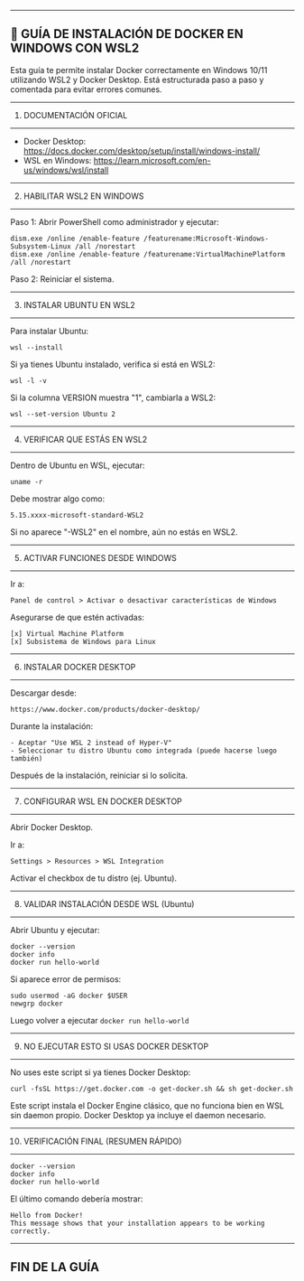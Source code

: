 ------------------------------------------------------------
🐳 GUÍA DE INSTALACIÓN DE DOCKER EN WINDOWS CON WSL2
------------------------------------------------------------

Esta guía te permite instalar Docker correctamente en Windows 10/11 
utilizando WSL2 y Docker Desktop. Está estructurada paso a paso y 
comentada para evitar errores comunes.

------------------------------------------------------------
1. DOCUMENTACIÓN OFICIAL
------------------------------------------------------------

- Docker Desktop: https://docs.docker.com/desktop/setup/install/windows-install/
- WSL en Windows: https://learn.microsoft.com/en-us/windows/wsl/install

------------------------------------------------------------
2. HABILITAR WSL2 EN WINDOWS
------------------------------------------------------------

Paso 1: Abrir PowerShell como administrador y ejecutar:

    dism.exe /online /enable-feature /featurename:Microsoft-Windows-Subsystem-Linux /all /norestart
    dism.exe /online /enable-feature /featurename:VirtualMachinePlatform /all /norestart

Paso 2: Reiniciar el sistema.

------------------------------------------------------------
3. INSTALAR UBUNTU EN WSL2
------------------------------------------------------------

Para instalar Ubuntu:

    wsl --install

Si ya tienes Ubuntu instalado, verifica si está en WSL2:

    wsl -l -v

Si la columna VERSION muestra "1", cambiarla a WSL2:

    wsl --set-version Ubuntu 2

------------------------------------------------------------
4. VERIFICAR QUE ESTÁS EN WSL2
------------------------------------------------------------

Dentro de Ubuntu en WSL, ejecutar:

    uname -r

Debe mostrar algo como:

    5.15.xxxx-microsoft-standard-WSL2

Si no aparece "-WSL2" en el nombre, aún no estás en WSL2.

------------------------------------------------------------
5. ACTIVAR FUNCIONES DESDE WINDOWS
------------------------------------------------------------

Ir a:

    Panel de control > Activar o desactivar características de Windows

Asegurarse de que estén activadas:

    [x] Virtual Machine Platform
    [x] Subsistema de Windows para Linux

------------------------------------------------------------
6. INSTALAR DOCKER DESKTOP
------------------------------------------------------------

Descargar desde:

    https://www.docker.com/products/docker-desktop/

Durante la instalación:

    - Aceptar "Use WSL 2 instead of Hyper-V"
    - Seleccionar tu distro Ubuntu como integrada (puede hacerse luego también)

Después de la instalación, reiniciar si lo solicita.

------------------------------------------------------------
7. CONFIGURAR WSL EN DOCKER DESKTOP
------------------------------------------------------------

Abrir Docker Desktop.

Ir a:

    Settings > Resources > WSL Integration

Activar el checkbox de tu distro (ej. Ubuntu).

------------------------------------------------------------
8. VALIDAR INSTALACIÓN DESDE WSL (Ubuntu)
------------------------------------------------------------

Abrir Ubuntu y ejecutar:

    docker --version
    docker info
    docker run hello-world

Si aparece error de permisos:

    sudo usermod -aG docker $USER
    newgrp docker

Luego volver a ejecutar `docker run hello-world`

------------------------------------------------------------
9. NO EJECUTAR ESTO SI USAS DOCKER DESKTOP
------------------------------------------------------------

No uses este script si ya tienes Docker Desktop:

    curl -fsSL https://get.docker.com -o get-docker.sh && sh get-docker.sh

Este script instala el Docker Engine clásico, que no funciona bien en WSL 
sin daemon propio. Docker Desktop ya incluye el daemon necesario.

------------------------------------------------------------
10. VERIFICACIÓN FINAL (RESUMEN RÁPIDO)
------------------------------------------------------------

    docker --version
    docker info
    docker run hello-world

El último comando debería mostrar:

    Hello from Docker!
    This message shows that your installation appears to be working correctly.

------------------------------------------------------------
FIN DE LA GUÍA
------------------------------------------------------------
